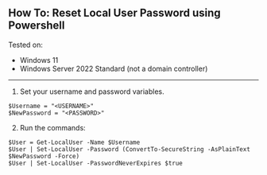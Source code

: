 ## How To: Reset Local User Password using Powershell

Tested on:

  * Windows 11
  * Windows Server 2022 Standard (not a domain controller)

---

1. Set your username and password variables.
```pwsh
$Username = "<USERNAME>"
$NewPassword = "<PASSWORD>"
```

2. Run the commands:
```pwsh
$User = Get-LocalUser -Name $Username
$User | Set-LocalUser -Password (ConvertTo-SecureString -AsPlainText $NewPassword -Force)
$User | Set-LocalUser -PasswordNeverExpires $true
```

